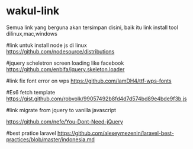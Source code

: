 # wakul-link
Semua link yang berguna akan tersimpan disini, baik itu link install tool dilinux,mac,windows

#link untuk install node js di linux
https://github.com/nodesource/distributions

#jquery scheletron screen loading like facebook https://github.com/enbifa/jquery.skeleton.loader

#link fix font error on wps 
https://github.com/IamDH4/ttf-wps-fonts

#Es6 fetch template 
https://gist.github.com/robvolk/99057492b8fd4d7d574bd89e4bde9f3b.js

#link migrate from jquery to vanilla javascript

https://github.com/nefe/You-Dont-Need-jQuery

#best pratice laravel
https://github.com/alexeymezenin/laravel-best-practices/blob/master/indonesia.md
